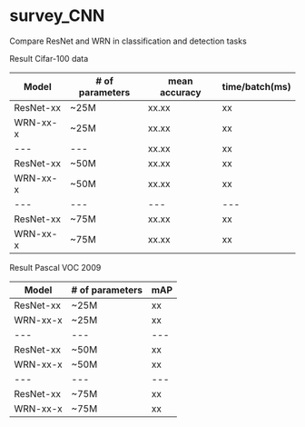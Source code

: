 # survey_CNN
Compare ResNet and WRN in classification and detection tasks

Result Cifar-100 data

| Model     | # of parameters | mean accuracy | time/batch(ms) |
| ---       |         ---     |     ---     |     ---        |
| ResNet-xx |        ~25M     |     xx.xx     |      xx        |
| WRN-xx-x  |        ~25M     |     xx.xx     |      xx        |
| ---       |         ---     |     xx.xx     |      xx        |
| ResNet-xx |        ~50M     |     xx.xx     |      xx        |
| WRN-xx-x  |        ~50M     |     xx.xx     |      xx        |
| ---       |         ---     |    ---    |      ---        |
| ResNet-xx |        ~75M     |     xx.xx     |      xx        |
| WRN-xx-x  |        ~75M     |     xx.xx     |      xx        |

Result Pascal VOC 2009 

| Model     | # of parameters |      mAP       |
| ---       |         ---     |     ---         |
| ResNet-xx |        ~25M     |     xx         |
| WRN-xx-x  |        ~25M     |     xx         |  
| ---       |         ---     |     ---         |  
| ResNet-xx |        ~50M     |     xx         |  
| WRN-xx-x  |        ~50M     |     xx         |  
| ---       |         ---     |     ---         |     
| ResNet-xx |        ~75M     |     xx         |     
| WRN-xx-x  |        ~75M     |     xx         |     


